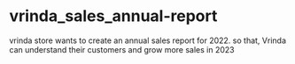 # vrinda_sales_annual-report
vrinda store wants to create an annual sales report for 2022. so that, Vrinda can understand their customers and grow more sales in 2023
